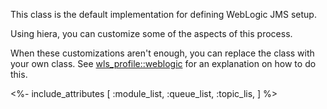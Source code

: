 This class is the default implementation for defining WebLogic JMS setup. 

Using hiera, you can customize some of the aspects of this process.

When these customizations aren't enough, you can replace the class with your own class. See [wls_profile::weblogic](./weblogic.html) for an explanation on how to do this.


<%- include_attributes [
  :module_list,
  :queue_list,
  :topic_lis,
] %>
